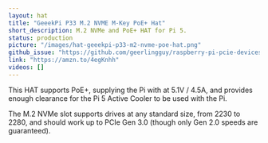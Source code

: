 ```yaml
---
layout: hat
title: "GeeekPi P33 M.2 NVME M-Key PoE+ Hat"
short_description: M.2 NVMe and PoE+ HAT for Pi 5.
status: production
picture: "/images/hat-geeekpi-p33-m2-nvme-poe-hat.png"
github_issue: "https://github.com/geerlingguy/raspberry-pi-pcie-devices/issues/664"
link: "https://amzn.to/4egKnhh"
videos: []
---
```

This HAT supports PoE+, supplying the Pi with at 5.1V / 4.5A, and provides enough clearance for the Pi 5 Active Cooler to be used with the Pi.

The M.2 NVMe slot supports drives at any standard size, from 2230 to 2280, and should work up to PCIe Gen 3.0 (though only Gen 2.0 speeds are guaranteed).
